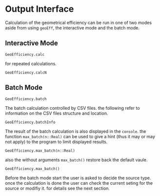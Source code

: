 # Output Interface
Calculation of the geometrical efficiency can be run in one of two modes aside from using `geoEff`, 
the interactive mode and the batch mode.

## Interactive Mode

```@docs
GeoEfficiency.calc
```
for repeated calculations.

```@docs
GeoEfficiency.calcN
```

## Batch Mode

```@docs
GeoEfficiency.batch
```

The batch calculation controlled by CSV files. the following refer to information on the CSV files structure and location.

```@docs
GeoEfficiency.batchInfo
```

The result of the batch calculation is also displayed in the `console`. the function `max_batch(n::Real)` can be used to give a hint (thus it may or may not apply) to the program to limit displayed results.

```@docs
GeoEfficiency.max_batch(n::Real)
```

also the without arguments `max_batch()` restore back the default vaule.

```@docs
GeoEfficiency.max_batch()
```

Before the batch mode start  the user is asked to decide the source type. once the calculation is done the user can check the current seting for the source or modifiy it. for details see the next section.
